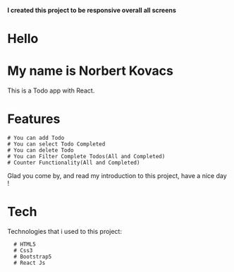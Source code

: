 **I created this project to be responsive overall all screens**

# Hello

# My name is Norbert Kovacs

This is a Todo app with React.

# Features

    # You can add Todo
    # You can select Todo Completed
    # You can delete Todo
    # You can Filter Complete Todos(All and Completed)
    # Counter Functionality(All and Completed)

Glad you come by, and read my introduction to this project, have a nice day !

# Tech

Technologies that i used to this project:

      # HTML5
      # Css3
      # Bootstrap5
      # React Js
